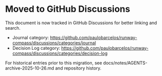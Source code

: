 # Moved to GitHub Discussions

This document is now tracked in GitHub Discussions for better linking and search.

- Journal category: https://github.com/paulobarcelos/runway-compass/discussions/categories/journal
- Decision Log category: https://github.com/paulobarcelos/runway-compass/discussions/categories/decision-log

For historical entries prior to this migration, see docs/notes/AGENTS-archive-2025-10-26.md and repository history.
